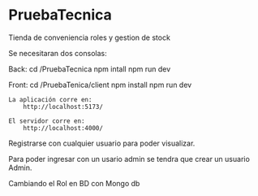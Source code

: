 # PruebaTecnica
Tienda de conveniencia roles y gestion de stock


Se necesitaran dos consolas:

Back:
    cd /PruebaTecnica
    npm intall
    npm run dev

Front:
    cd /PruebaTenica/client
    npm install
    npm run dev

    La aplicación corre en:
        http://localhost:5173/

    El servidor corre en:
        http://localhost:4000/

Registrarse con cualquier usuario para poder visualizar.

Para poder ingresar con un usario admin se tendra que crear un usuario Admin.

Cambiando el Rol en BD con Mongo db
